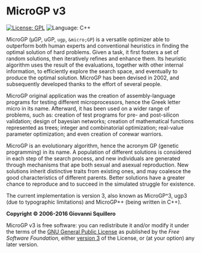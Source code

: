 MicroGP v3
==========

[![License: GPL](https://img.shields.io/badge/license-gpl--3.0-green.svg)](https://opensource.org/licenses/GPL-3.0)
![Language: C++](https://img.shields.io/badge/language-C++-blue.svg)

MicroGP (µGP, uGP, `ugp`, `&micro;GP`) is a versatile optimizer able to
outperform both human experts and conventional heuristics in finding
the optimal solution of hard problems. Given a task, it first fosters
a set of random solutions, then iteratively refines and enhance
them. Its heuristic algorithm uses the result of the evaluations,
together with other internal information, to efficiently explore the
search space, and eventually to produce the optimal solution. MicroGP
has been devised in 2002, and subsequently developed thanks to the
effort of several people.

MicroGP original application was the creation of assembly-language
programs for testing different microprocessors, hence the Greek letter
micro in its name. Afterward, it has been used on a wider range of
problems, such as: creation of test programs for pre- and post-silicon
validation; design of bayesian networks; creation of mathematical
functions represented as trees; integer and combinatorial
optimization; real-value parameter optimization; and even creation of
corewar warriors.

MicroGP is an evolutionary algorithm, hence the acronym GP (genetic
programming) in its name. A population of different solutions is
considered in each step of the search process, and new individuals are
generated through mechanisms that ape both sexual and asexual
reproduction. New solutions inherit distinctive traits from existing
ones, and may coalesce the good characteristics of different
parents. Better solutions have a greater chance to reproduce and to
succeed in the simulated struggle for existence.

The current implementation is version 3, also known as MicroGP^3, ugp3
(due to typographic limitations) and MicroGP++ (being written in
C++). 

**Copyright © 2006-2016 Giovanni Squillero**

MicroGP v3 is free software: you can redistribute it and/or modify it under the terms of the [GNU General Public License](http://www.gnu.org/licenses/) as published by the *Free Software Foundation*, either [version 3](https://opensource.org/licenses/GPL-3.0) of the License, or (at your option) any later version.
